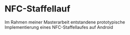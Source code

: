 NFC-Staffellauf
===============

Im Rahmen meiner Masterarbeit entstandene prototypische Implementierung eines NFC-Staffellaufes auf Android